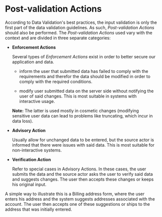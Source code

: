 # Post-validation Actions

According to Data Validation's best practices, the input validation is only
the first part of the data validation guidelines. As such,
_Post-validation Actions_ should also be performed.
The _Post-validation Actions_ used vary with the context and are divided in
three separate categories:

* **Enforcement Actions**

  Several types of _Enforcement Actions_ exist in order to better secure our
  application and data.

  * inform the user that submitted data has failed to comply with the
    requirements and therefor the data should be modified in order to comply
    with the required conditions.

  * modify user submitted data on the server side without notifying the user of
    said changes. This is most suitable in systems with interactive usage.

  **Note:** The latter is used mostly in cosmetic changes (modifying sensitive
  user data can lead to problems like truncating, which incur in data loss).
* **Advisory Action**

  Usually allow for unchanged data to be entered, but the source actor is
  informed that there were issues with said data. This is most suitable for
  non-interactive systems.
* **Verification Action**

  Refer to special cases in Advisory Actions. In these cases, the user submits
  the data and the source actor asks the user to verify said data and suggests
  changes. The user then accepts these changes or keeps his original input.

A simple way to illustrate this is a Billing address form, where the user
enters his address and the system suggests addresses associated with the
account. The user then accepts one of these suggestions or ships to the address
that was initially entered.

